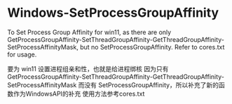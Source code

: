 # Windows-SetProcessGroupAffinity
To Set Process Group Affinity for win11, as there are only GetProcessGroupAffinity-SetThreadGroupAffinity-GetThreadGroupAffinity-SetProcessAffinityMask, but no SetProcessGroupAffinity.
Refer to cores.txt for usage.

要为 win11 设置进程组亲和性，也就是给进程绑核
因为只有 GetProcessGroupAffinity-SetThreadGroupAffinity-GetThreadGroupAffinity-SetProcessAffinityMask 而没有 SetProcessGroupAffinity，所以补充了新的函数作为WindowsAPI的补充
使用方法参考cores.txt
